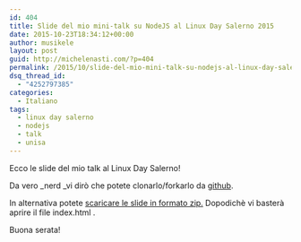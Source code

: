 ```yaml
---
id: 404
title: Slide del mio mini-talk su NodeJS al Linux Day Salerno 2015
date: 2015-10-23T18:34:12+00:00
author: musikele
layout: post
guid: http://michelenasti.com/?p=404
permalink: /2015/10/slide-del-mio-mini-talk-su-nodejs-al-linux-day-salerno-2015/
dsq_thread_id:
  - "4252797385"
categories:
  - Italiano
tags:
  - linux day salerno
  - nodejs
  - talk
  - unisa
---
```

Ecco le slide del mio talk al Linux Day Salerno!

<!-- iframe plugin v.4.3 wordpress.org/plugins/iframe/ -->

Da vero _nerd _vi dirò che potete clonarlo/forkarlo da [github](https://github.com/musikele/nodejs_linux_day_salerno_2015).

In alternativa potete [scaricare le slide in formato zip.](http://michelenasti.com/wp-content/uploads/2015/10/nodejs_linux_day_salerno_2015.zip) Dopodichè vi basterà aprire il file index.html .

Buona serata!